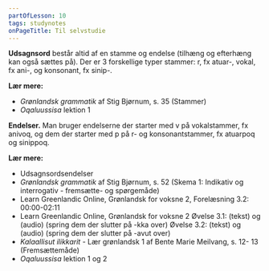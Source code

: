 ```yaml
---
partOfLesson: 10
tags: studynotes
onPageTitle: Til selvstudie
---
```


**Udsagnsord** består altid af en stamme og endelse (tilhæng og efterhæng kan også sættes på). Der er 3 forskellige typer stammer: r, fx atuar-, vokal, fx ani-, og konsonant, fx sinip-.

**Lær mere:**
- *Grønlandsk grammatik* af Stig Bjørnum, s. 35 (Stammer)
- *Oqaluussisa* lektion 1

**Endelser.** Man bruger endelserne der starter med v på vokalstammer, fx anivoq, og dem der starter med p på r- og konsonantstammer, fx atuarpoq og sinippoq.

**Lær mere:**
- Udsagnsordsendelser
- *Grønlandsk grammatik* af Stig Bjørnum, s. 52 (Skema 1: Indikativ og interrogativ - fremsætte- og spørgemåde)
- Learn Greenlandic Online, Grønlandsk for voksne 2, Forelæsning 3.2: 00:00-02:11
- Learn Greenlandic Online, Grønlandsk for voksne 2
Øvelse 3.1: (tekst) og (audio) (spring dem der slutter på -kka over)
Øvelse 3.2: (tekst) og (audio) (spring dem der slutter på -avut over)
- *Kalaallisut ilikkarit* - Lær grønlandsk 1 af Bente Marie Meilvang, s. 12- 13 (Fremsættemåde)
- *Oqaluussisa* lektion 1 og 2
